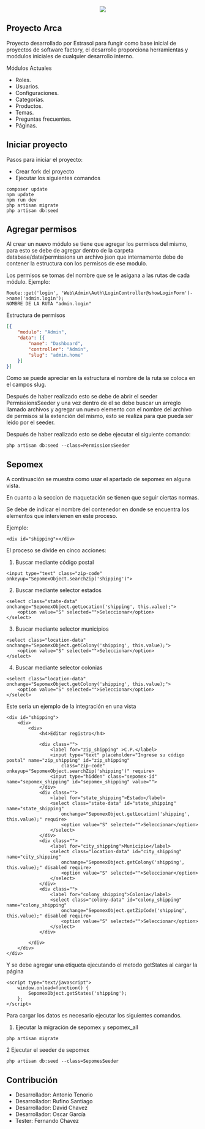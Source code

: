 <p align="center"><img src="https://laravel.com/assets/img/components/logo-laravel.svg"></p>

## Proyecto Arca

Proyecto desarrollado por Estrasol para fungir como base inicial de proyectos de software factory,
el desarrollo proporciona herramientas y moódulos iniciales de cualquier desarrollo interno.

Módulos Actuales

- Roles.
- Usuarios.
- Configuraciones.
- Categorías.
- Productos.
- Temas.
- Preguntas frecuentes.
- Páginas.

## Iniciar proyecto

Pasos para iniciar el proyecto:

- Crear fork del proyecto
- Ejecutar los siguientes comandos
~~~~
composer update
npm update
npm run dev
php artisan migrate
php artisan db:seed
~~~~

## Agregar permisos

Al crear un nuevo módulo se tiene que agregar los permisos del mismo, para esto se debe de agregar dentro
de la carpeta database/data/permissions un archivo json que internamente debe de contener la estructura con
los permisos de ese modulo.

Los permisos se tomas del nombre que se le asigana a las rutas de cada módulo. Ejemplo:

~~~~
Route::get('login', 'Web\Admin\Auth\LoginController@showLoginForm')->name('admin.login');  
NOMBRE DE LA RUTA "admin.login"
~~~~

Estructura de permisos

```json
[{
    "modulo": "Admin",
    "data": [{
        "name": "Dashboard",
        "controller": "Admin",
        "slug": "admin.home"
    }]
}]
```

Como se puede apreciar en la estructura el nombre de la ruta se coloca en 
el campos slug.

Después de haber realizado esto se debe de abrir el seeder PermissionsSeeder y una vez dentro de el se debe buscar 
un arreglo llamado archivos y agregar un nuevo elemento con el nombre del archivo de permisos si la extención del 
mismo, esto se realiza para que pueda ser leido por el seeder.

Después de haber realizado esto se debe ejecutar el siguiente comando:

~~~~
php artisan db:seed --class=PermissionsSeeder
~~~~

## Sepomex

A continuación se muestra como usar el apartado de sepomex en alguna vista.

En cuanto a la seccion de maquetación se tienen que seguir ciertas normas.

Se debe de indicar el nombre del contenedor en donde se encuentra los elementos que intervienen en este proceso.

Ejemplo:
~~~~
<div id="shipping"></div>
~~~~

El proceso se divide en cinco acciones:

1. Buscar mediante código postal
~~~~
<input type="text" class="zip-code" onkeyup="SepomexObject.searchZip('shipping')">
~~~~

2. Buscar mediante selector estados

~~~~
<select class="state-data" onchange="SepomexObject.getLocation('shipping', this.value);">
    <option value="S" selected="">Seleccionar</option>
</select>
~~~~

3. Buscar mediante selector municipios

~~~~
<select class="location-data" onchange="SepomexObject.getColony('shipping', this.value);">
    <option value="S" selected="">Seleccionar</option>
</select>
~~~~

4. Buscar mediante selector colonias

~~~~
<select class="location-data" onchange="SepomexObject.getColony('shipping', this.value);">
    <option value="S" selected="">Seleccionar</option>
</select>
~~~~

Este seria un ejemplo de la integración en una vista

~~~~
<div id="shipping">
    <div>
        <div>
            <h4>Editar registro</h4>

            <div class="">
                <label for="zip_shipping" >C.P.</label>
                <input type="text" placeholder="Ingrese su código postal" name="zip_shipping" id="zip_shipping"
                    class="zip-code" onkeyup="SepomexObject.searchZip('shipping')" require>
                <input type="hidden" class="sepomex-id" name="sepomex_shipping" id="sepomex_shipping" value="">
            </div>
            <div class="">
                <label for="state_shipping">Estado</label>
                <select class="state-data" id="state_shipping" name="state_shipping"
                    onchange="SepomexObject.getLocation('shipping', this.value);" require>
                    <option value="S" selected="">Seleccionar</option>
                </select>
            </div>
            <div class="">
                <label for="city_shipping">Municipio</label>
                <select class="location-data" id="city_shipping" name="city_shipping"
                    onchange="SepomexObject.getColony('shipping', this.value);" disabled require>
                    <option value="S" selected="">Seleccionar</option>
                </select>
            </div>
            <div class="">
                <label for="colony_shipping">Colonia</label>
                <select class="colony-data" id="colony_shipping" name="colony_shipping"
                    onchange="SepomexObject.getZipCode('shipping', this.value);" disabled require>
                    <option value="S" selected="">Seleccionar</option>
                </select>
            </div>

        </div>
    </div>
</div>
~~~~

Y se debe agregar una etiqueta ejecutando el metodo getStates al cargar la página

~~~~
<script type="text/javascript">
    window.onload=function() {        
        SepomexObject.getStates('shipping');        
    };
</script>
~~~~

Para cargar los datos es necesario ejecutar los siguientes comandos.

1. Ejecutar la migración de sepomex y sepomex_all

~~~~
php artisan migrate
~~~~

2 Ejecutar el seeder de sepomex

~~~~
php artisan db:seed --class=SepomesSeeder
~~~~

## Contribución

- Desarrollador: Antonio Tenorio
- Desarrollador: Rufino Santiago
- Desarrollador: David Chavez
- Desarrollador: Oscar García
- Tester: Fernando Chavez
